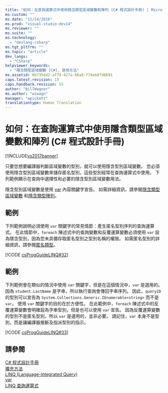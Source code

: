```yaml
---
title: "如何：在查詢運算式中使用隱含類型區域變數和陣列 (C# 程式設計手冊) | Microsoft Docs"
ms.custom: ""
ms.date: "11/24/2016"
ms.prod: "visual-studio-dev14"
ms.reviewer: ""
ms.suite: ""
ms.technology: 
  - "devlang-csharp"
ms.tgt_pltfrm: ""
ms.topic: "article"
dev_langs: 
  - "CSharp"
helpviewer_keywords: 
  - "隱含類型區域變數 [C#], 使用方法"
ms.assetid: 6b7354d2-af79-427a-b6a8-f74eb8fd0b91
caps.latest.revision: 15
caps.handback.revision: 15
author: "BillWagner"
ms.author: "wiwagn"
manager: "wpickett"
translationtype: Human Translation
---
```

# 如何：在查詢運算式中使用隱含類型區域變數和陣列 (C# 程式設計手冊)
[!INCLUDE[vs2017banner](../../../csharp/includes/vs2017banner.md)]

只要您想要編譯器判斷區域變數的型別，就可以使用隱含型別區域變數。  您必須使用隱含型別區域變數來儲存匿名型別，這些型別經常在查詢運算式中使用。  下列範例顯示在查詢中選擇性和必要的隱含型別區域變數用法。  
  
 隱含型別區域變數是使用 [var](../../../csharp/language-reference/keywords/var.md) 內容關鍵字宣告。  如需詳細資訊，請參閱[隱含類型區域變數](../../../csharp/programming-guide/classes-and-structs/implicitly-typed-local-variables.md) 和[隱含類型陣列](../../../csharp/programming-guide/arrays/implicitly-typed-arrays.md)。  
  
## 範例  
 下列範例說明必須使用 `var` 關鍵字的常見情節：產生匿名型別序列的查詢運算式。  在此情節中，`foreach` 陳述式中的查詢變數和反覆運算變數必須使用 `var` 設為隱含型別，因為您未具備存取匿名型別之型別名稱的權限。  如需匿名型別的詳細資訊，請參閱[匿名類型](../../../csharp/programming-guide/classes-and-structs/anonymous-types.md)。  
  
 [!CODE [csProgGuideLINQ#32](../CodeSnippet/VS_Snippets_VBCSharp/csProgGuideLINQ#32)]  
  
## 範例  
 下列範例會在類似的情況中使用 `var` 關鍵字，但是在這個情況中，`var` 是選用的。  因為 `student.LastName` 是字串，所以執行查詢會傳回字串序列。  因此，`queryID` 的型別可以宣告為 `System.Collections.Generic.IEnumerable<string>` 而不是 `var`。  使用 `var` 關鍵字的目的在於方便性。  在此範例中，`foreach` 陳述式中的反覆運算變數會明確設為字串型別，但是也可以使用 `var` 宣告。  因為反覆運算變數的型別不是匿名型別，所以 `var` 是選用的，並非必要。  請記住，`var` 本身不是型別，而是讓編譯器推斷及指派型別的指示。  
  
 [!CODE [csProgGuideLINQ#33](../CodeSnippet/VS_Snippets_VBCSharp/csProgGuideLINQ#33)]  
  
## 請參閱  
 [C\# 程式設計手冊](../../../csharp/programming-guide/index.md)   
 [擴充方法](../../../csharp/programming-guide/classes-and-structs/extension-methods.md)   
 [LINQ \(Language\-Integrated Query\)](../Topic/LINQ%20\(Language-Integrated%20Query\).md)   
 [var](../../../csharp/language-reference/keywords/var.md)   
 [LINQ 查詢運算式](../../../csharp/programming-guide/linq-query-expressions/index.md)